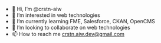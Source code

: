 - 👋 Hi, I’m @crstn-aiw
- 👀 I’m interested in web technologies
- 🌱 I’m currently learning FME, Salesforce, CKAN, OpenCMS
- 💞️ I’m looking to collaborate on web technologies
- 📫 How to reach me crstn.aiw.dev@gmail.com

<!---
crstn-aiw/crstn-aiw is a ✨ special ✨ repository because its `README.md` (this file) appears on your GitHub profile.
You can click the Preview link to take a look at your changes.
--->
